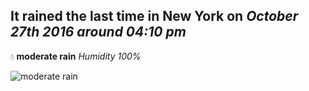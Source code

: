 ## It rained the last time in New York on *October 27th 2016 around 04:10 pm*
💧  **moderate rain** *Humidity 100%*

![moderate rain](http://openweathermap.org/img/w/10d.png)
